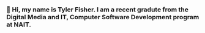 ### 👋 Hi, my name is Tyler Fisher. I am a recent gradute from the Digital Media and IT, Computer Software Development program at NAIT.

<!---
t-fisher98/t-fisher98 is a ✨ special ✨ repository because its `README.md` (this file) appears on your GitHub profile.
You can click the Preview link to take a look at your changes.
--->
